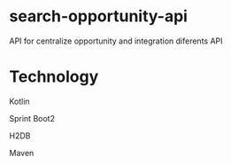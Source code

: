 # search-opportunity-api
API for centralize opportunity and integration diferents API

# Technology

<p>Kotlin</p>
<p>Sprint Boot2</p>
<p>H2DB</p>
<p>Maven</p>
